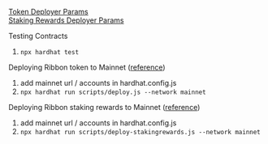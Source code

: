 [Token Deployer Params](https://github.com/ribbon-finance/token/blob/18883f75335af47844f64c13744bdcf95445f6db/params.js#L5) \
[Staking Rewards Deployer Params](https://github.com/ribbon-finance/token/blob/18883f75335af47844f64c13744bdcf95445f6db/params.js#L16)


Testing Contracts

1. `npx hardhat test`

Deploying Ribbon token to Mainnet ([reference](https://hardhat.org/tutorial/deploying-to-a-live-network.html))

1. add mainnet url / accounts in hardhat.config.js
2. `npx hardhat run scripts/deploy.js --network mainnet`

Deploying Ribbon staking rewards to Mainnet ([reference](https://hardhat.org/tutorial/deploying-to-a-live-network.html))

1. add mainnet url / accounts in hardhat.config.js
2. `npx hardhat run scripts/deploy-stakingrewards.js --network mainnet`
